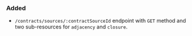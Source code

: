 ### Added

- `/contracts/sources/:contractSourceId` endpoint with `GET` method and two sub-resources for `adjacency` and `closure`.
